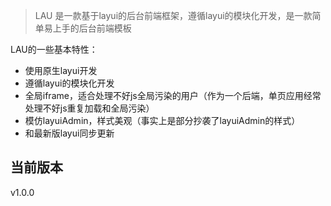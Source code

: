 > LAU 是一款基于layui的后台前端框架，遵循layui的模块化开发，是一款简单易上手的后台前端模板

LAU的一些基本特性：

* 使用原生layui开发
* 遵循layui的模块化开发
* 全局iframe，适合处理不好js全局污染的用户（作为一个后端，单页应用经常处理不好js重复加载和全局污染）
* 模仿layuiAdmin，样式美观（事实上是部分抄袭了layuiAdmin的样式）
* 和最新版layui同步更新

## 当前版本
v1.0.0



